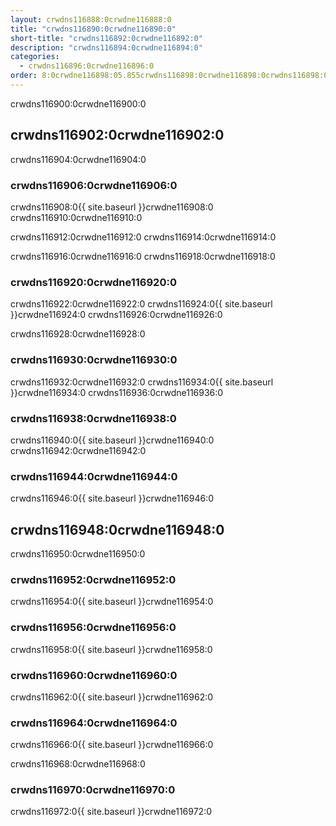 ```yaml
---
layout: crwdns116888:0crwdne116888:0
title: "crwdns116890:0crwdne116890:0"
short-title: "crwdns116892:0crwdne116892:0"
description: "crwdns116894:0crwdne116894:0"
categories:
  - crwdns116896:0crwdne116896:0
order: 8:0crwdne116898:05.855crwdns116898:0crwdne116898:0crwdns116898:0crwdne116898:0302crwdns116898:0crwdne116898:0
---
```

crwdns116900:0crwdne116900:0

## crwdns116902:0crwdne116902:0

crwdns116904:0crwdne116904:0

### crwdns116906:0crwdne116906:0

crwdns116908:0{{ site.baseurl }}crwdne116908:0 crwdns116910:0crwdne116910:0

crwdns116912:0crwdne116912:0 crwdns116914:0crwdne116914:0

crwdns116916:0crwdne116916:0 crwdns116918:0crwdne116918:0

### crwdns116920:0crwdne116920:0

crwdns116922:0crwdne116922:0 crwdns116924:0{{ site.baseurl }}crwdne116924:0 crwdns116926:0crwdne116926:0

crwdns116928:0crwdne116928:0

### crwdns116930:0crwdne116930:0

crwdns116932:0crwdne116932:0 crwdns116934:0{{ site.baseurl }}crwdne116934:0 crwdns116936:0crwdne116936:0

### crwdns116938:0crwdne116938:0

crwdns116940:0{{ site.baseurl }}crwdne116940:0 crwdns116942:0crwdne116942:0

### crwdns116944:0crwdne116944:0

crwdns116946:0{{ site.baseurl }}crwdne116946:0

## crwdns116948:0crwdne116948:0

crwdns116950:0crwdne116950:0

### crwdns116952:0crwdne116952:0

crwdns116954:0{{ site.baseurl }}crwdne116954:0

### crwdns116956:0crwdne116956:0

crwdns116958:0{{ site.baseurl }}crwdne116958:0

### crwdns116960:0crwdne116960:0

crwdns116962:0{{ site.baseurl }}crwdne116962:0

### crwdns116964:0crwdne116964:0

crwdns116966:0{{ site.baseurl }}crwdne116966:0

crwdns116968:0crwdne116968:0

### crwdns116970:0crwdne116970:0

crwdns116972:0{{ site.baseurl }}crwdne116972:0